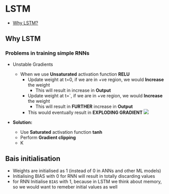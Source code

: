 # LSTM
-  [Why LSTM?](#why-lstm)

## Why LSTM
### Problems in training simple RNNs
- Unstable Gradients
  - When we use **Unsaturated** activation function **RELU**
    - Update weight at t=0, if we are in +ve region, we would **Increase** the weight
      - This will result in increase in **Output**
    - Update weight at t=`, if we are in +ve region, we would **Increase** the weight
      - This will result in **FURTHER** increase in **Output**
    - This would eventually result in **EXPLODING GRADIENT**
      <img src="rnn-explodingGradient.png">

- **Solution:** 
    - Use **Saturated** activation function **tanh**
    - Perform **Gradient clipping**
    - K

## Bais initialisation
- Weights are initialised as 1 (instead of 0 in ANNs and other ML models)
- Initialising BIAS with 0 for RNN will result in totally discarding values
- for RNN Initialise `BIAS` with 1, because in LSTM we think about memory, so we would want to remeber initial values as well
